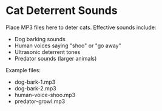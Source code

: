 # Cat Deterrent Sounds

Place MP3 files here to deter cats. Effective sounds include:

- Dog barking sounds
- Human voices saying "shoo" or "go away"
- Ultrasonic deterrent tones
- Predator sounds (larger animals)

Example files:
- dog-bark-1.mp3
- dog-bark-2.mp3
- human-voice-shoo.mp3
- predator-growl.mp3